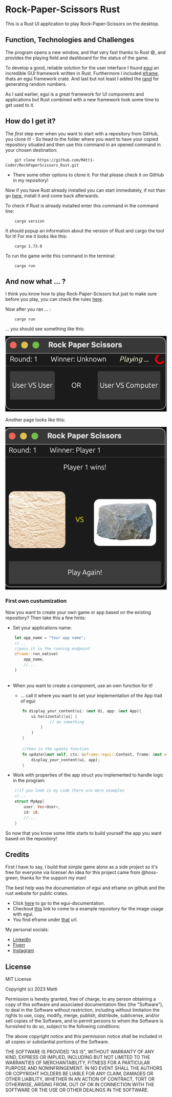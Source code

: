 # Rock-Paper-Scissors Rust

This is a Rust UI application to play Rock-Paper-Scissors on the desktop.

## Function, Technologies and Challenges

The program opens a new window, and that very fast thanks to Rust :smile:, and provides the playing field and dashboard for the status of the game.

To develop a good, reliable solution for the user interface I found [egui](https://docs.rs/egui/latest/egui/) an incredible GUI framework written in Rust. Furthermore I included [eframe](https://docs.rs/eframe/latest/eframe/), thats an egui framework crate. And last but not least I added the [rand](https://docs.rs/rand/latest/rand/) for generating random numbers.

As I said earlier, egui is a great framework for UI components and applications but Rust combined with a new framework took some time to get used to it.

## How do I get it?

The *first* step ever when you want to start with a repository from GitHub, you clone it!
    - So head to the folder where you want to have your copied repository situated and then use this command in an opened command in your chosen destination: 
```
    git clone https://github.com/M4tt1-Coder/RockPaperScissors_Rust.git
```

- There some other options to clone it. For that please check it on GitHub in my repository!

Now if you have Rust already installed you can start immediately, if not than go [here](https://www.rust-lang.org/tools/install),  install it and come 
back afterwards.

To check if Rust is already installed enter this command in the command line:
```
    cargo version
```
It should popup an information about the version of Rust and cargo the tool for it!
For me it looks like this:
```
    cargo 1.73.0
```

To run the game write this command in the terminal: 
```
    cargo run 
```

## And now what ... ?

I think you know how to play Rock-Paper-Scissors but just to make sure before you play, you can check the rules [here](https://www.wikihow.com/Play-Rock,-Paper,-Scissors).

Now after you ran ... :
```
    cargo run
```
... you should see something like this: 

![show the start screen for the game](pictures/start-page.png)

Another page looks like this:

![give an example of the game](pictures/result-screen.png)

### First own custumization
Now you want to create your own game or app based on the existing repository?
Then take this a few hints:
- Set your applications name:
```rust
    let app_name = "Your app name";
    //...
    //pass it in the running endpoint
    eframe::run_native(
        app_name,
        //...
    )
    
```
- When you want to create a component, use an own function for it!
    - ... call it where you want to set your implementation of the App trait of egui
    ```rust
        fn display_your_content(ui: &mut Ui, app: &mut App){
            ui.horizontal(|ui| {
                    // do something
                }
            )
        }

        //then in the update function
        fn update(&mut self, ctx: &eframe::egui::Context, frame: &mut eframe::Frame) {
            display_your_content(ui, app);
        }
    ```

- Work with properties of the app struct you implemented to handle logic in the program:
```rust
    //if you look in my code there are more examples
    //...
    struct MyApp{
        user: Vec<User>,
        id: i8,
        //...
    }
```
So now that you know some little starts to build yourself the app you want based on the repository!

## Credits

First I have to say, I build that simple game alone as a side project so it's free for everyone via license!
An idea for this project came from @hoss-green, thanks for the support my man!

The best help was the documentation of egui and eframe on github and the rust website for public crates.

- Click [here](https://docs.rs/egui/latest/egui/) to go to the egui-documentation.
- Checkout [this](https://github.com/emilk/egui/blob/c69fe941afdea5ef6f3f84ed063554500b6262e8/eframe/examples/image.rs) link to come to a example repository for the image usage with egui.
- You find eframe under [that](https://docs.rs/eframe/latest/eframe/) url.

My personal socials:
- [LinkedIn](https://www.linkedin.com/in/matthis-gei%C3%9Fler-4198b9258?utm_source=share&utm_campaign=share_via&utm_content=profile&utm_medium=android_app)
- [Fiverr](https://www.fiverr.com/matthisgeissler)
- [Instagram](https://instagram.com/_m4tt1.g31ssler_?igshid=ZTE5YWJnN29mMnA0)

## License

MIT License

Copyright (c) 2023 Matti

Permission is hereby granted, free of charge, to any person obtaining a copy
of this software and associated documentation files (the "Software"), to deal
in the Software without restriction, including without limitation the rights
to use, copy, modify, merge, publish, distribute, sublicense, and/or sell
copies of the Software, and to permit persons to whom the Software is
furnished to do so, subject to the following conditions:

The above copyright notice and this permission notice shall be included in all
copies or substantial portions of the Software.

THE SOFTWARE IS PROVIDED "AS IS", WITHOUT WARRANTY OF ANY KIND, EXPRESS OR
IMPLIED, INCLUDING BUT NOT LIMITED TO THE WARRANTIES OF MERCHANTABILITY,
FITNESS FOR A PARTICULAR PURPOSE AND NONINFRINGEMENT. IN NO EVENT SHALL THE
AUTHORS OR COPYRIGHT HOLDERS BE LIABLE FOR ANY CLAIM, DAMAGES OR OTHER
LIABILITY, WHETHER IN AN ACTION OF CONTRACT, TORT OR OTHERWISE, ARISING FROM,
OUT OF OR IN CONNECTION WITH THE SOFTWARE OR THE USE OR OTHER DEALINGS IN THE
SOFTWARE.
